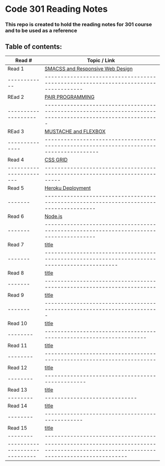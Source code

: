 # Code 301 Reading Notes

### This repo is created to hold the reading notes for 301 course and to be used as a reference

## Table of contents:

Read # | Topic / Link
---------|-------------
Read 1 | [SMACSS and Responsive Web Design](https://hishamalnaji.github.io/reading-notes-301/read01)
------------|----------------------------------------------------------------------------------
REad 2 | [PAIR PROGRAMMING](https://hishamalnaji.github.io/reading-notes-301/read02)
-------------------|----------------------------------------------------------------------------------------------------------
REad 3 | [MUSTACHE and FLEXBOX](https://hishamalnaji.github.io/reading-notes-301/read03)
--------------|---------------------------------------------------------------------------------------
Read 4 | [CSS GRID](https://hishamalnaji.github.io/reading-notes-301/read04)
-----------------------|---------------------------------------------------------------------------
Read 5 | [Heroku Deployment](https://hishamalnaji.github.io/reading-notes-301/read05)
-------|--------------------------------------------------------------------------------------
Read 6 | [Node.js](https://hishamalnaji.github.io/reading-notes-301/read06)
-------|--------------------------------------------------------------------------------------
Read 7 | [title](url)
-------|---------------------------------------------------------------------------------------------
Read 8 | [title](url)
-------|----------------------------------------------------------------------
Read 9 | [title](url)
-------|-----------------------------------------------------------------------
Read 10 | [title](url)
--------|-------------------------------------------------------------------
Read 11 | [title](url)
--------|----------------------------------------------------------------------
Read 12 | [title](url)
--------|------------------------------------------------
Read 13 | [title](url)
--------|-----------------------------
Read 14 | [title](url)
--------|-----------------------------------------------
Read 15 | [title](url)
--------|-----------------------------------
-----------------------------|------------------------------------------------------------------------------------------------
